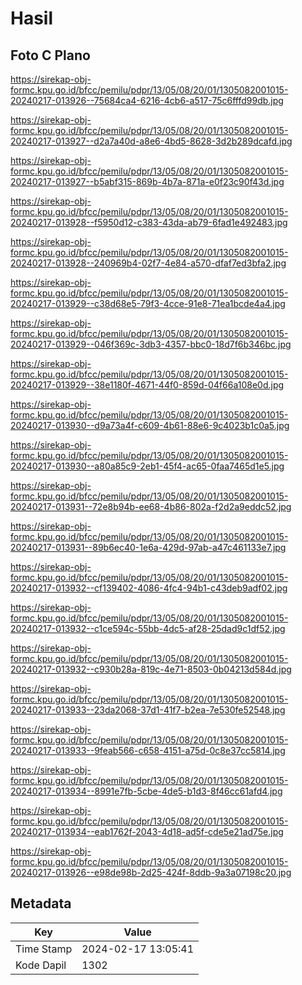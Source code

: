 # Hasil

## Foto C Plano

https://sirekap-obj-formc.kpu.go.id/bfcc/pemilu/pdpr/13/05/08/20/01/1305082001015-20240217-013926--75684ca4-6216-4cb6-a517-75c6fffd99db.jpg

https://sirekap-obj-formc.kpu.go.id/bfcc/pemilu/pdpr/13/05/08/20/01/1305082001015-20240217-013927--d2a7a40d-a8e6-4bd5-8628-3d2b289dcafd.jpg

https://sirekap-obj-formc.kpu.go.id/bfcc/pemilu/pdpr/13/05/08/20/01/1305082001015-20240217-013927--b5abf315-869b-4b7a-871a-e0f23c90f43d.jpg

https://sirekap-obj-formc.kpu.go.id/bfcc/pemilu/pdpr/13/05/08/20/01/1305082001015-20240217-013928--f5950d12-c383-43da-ab79-6fad1e492483.jpg

https://sirekap-obj-formc.kpu.go.id/bfcc/pemilu/pdpr/13/05/08/20/01/1305082001015-20240217-013928--240969b4-02f7-4e84-a570-dfaf7ed3bfa2.jpg

https://sirekap-obj-formc.kpu.go.id/bfcc/pemilu/pdpr/13/05/08/20/01/1305082001015-20240217-013929--c38d68e5-79f3-4cce-91e8-71ea1bcde4a4.jpg

https://sirekap-obj-formc.kpu.go.id/bfcc/pemilu/pdpr/13/05/08/20/01/1305082001015-20240217-013929--046f369c-3db3-4357-bbc0-18d7f6b346bc.jpg

https://sirekap-obj-formc.kpu.go.id/bfcc/pemilu/pdpr/13/05/08/20/01/1305082001015-20240217-013929--38e1180f-4671-44f0-859d-04f66a108e0d.jpg

https://sirekap-obj-formc.kpu.go.id/bfcc/pemilu/pdpr/13/05/08/20/01/1305082001015-20240217-013930--d9a73a4f-c609-4b61-88e6-9c4023b1c0a5.jpg

https://sirekap-obj-formc.kpu.go.id/bfcc/pemilu/pdpr/13/05/08/20/01/1305082001015-20240217-013930--a80a85c9-2eb1-45f4-ac65-0faa7465d1e5.jpg

https://sirekap-obj-formc.kpu.go.id/bfcc/pemilu/pdpr/13/05/08/20/01/1305082001015-20240217-013931--72e8b94b-ee68-4b86-802a-f2d2a9eddc52.jpg

https://sirekap-obj-formc.kpu.go.id/bfcc/pemilu/pdpr/13/05/08/20/01/1305082001015-20240217-013931--89b6ec40-1e6a-429d-97ab-a47c461133e7.jpg

https://sirekap-obj-formc.kpu.go.id/bfcc/pemilu/pdpr/13/05/08/20/01/1305082001015-20240217-013932--cf139402-4086-4fc4-94b1-c43deb9adf02.jpg

https://sirekap-obj-formc.kpu.go.id/bfcc/pemilu/pdpr/13/05/08/20/01/1305082001015-20240217-013932--c1ce594c-55bb-4dc5-af28-25dad9c1df52.jpg

https://sirekap-obj-formc.kpu.go.id/bfcc/pemilu/pdpr/13/05/08/20/01/1305082001015-20240217-013932--c930b28a-819c-4e71-8503-0b04213d584d.jpg

https://sirekap-obj-formc.kpu.go.id/bfcc/pemilu/pdpr/13/05/08/20/01/1305082001015-20240217-013933--23da2068-37d1-41f7-b2ea-7e530fe52548.jpg

https://sirekap-obj-formc.kpu.go.id/bfcc/pemilu/pdpr/13/05/08/20/01/1305082001015-20240217-013933--9feab566-c658-4151-a75d-0c8e37cc5814.jpg

https://sirekap-obj-formc.kpu.go.id/bfcc/pemilu/pdpr/13/05/08/20/01/1305082001015-20240217-013934--8991e7fb-5cbe-4de5-b1d3-8f46cc61afd4.jpg

https://sirekap-obj-formc.kpu.go.id/bfcc/pemilu/pdpr/13/05/08/20/01/1305082001015-20240217-013934--eab1762f-2043-4d18-ad5f-cde5e21ad75e.jpg

https://sirekap-obj-formc.kpu.go.id/bfcc/pemilu/pdpr/13/05/08/20/01/1305082001015-20240217-013926--e98de98b-2d25-424f-8ddb-9a3a07198c20.jpg


## Metadata

| Key        | Value               |
| ---------- | ------------------- |
| Time Stamp | 2024-02-17 13:05:41 |
| Kode Dapil | 1302                |



